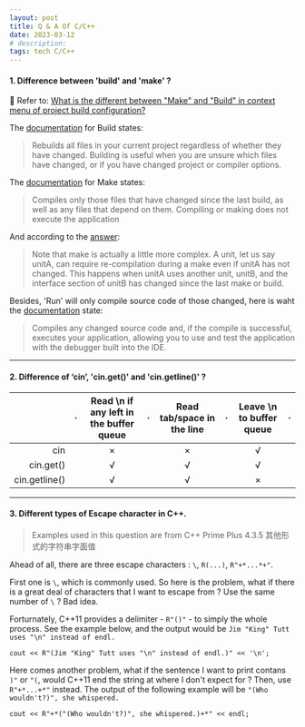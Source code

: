 ```yaml
---
layout: post
title: Q & A Of C/C++
date: 2023-03-12
# description: 
tags: tech C/C++
---
```


#### 1. Difference between 'build' and 'make' ? 

🔗 Refer to: [What is the different between "Make" and "Build" in context menu of project build configuration?](https://stackoverflow.com/questions/5429334/what-is-the-different-between-make-and-build-in-context-menu-of-project-buil)

The [documentation](https://docwiki.embarcadero.com/RADStudio/Alexandria/en/Build_Project) for Build states:

> Rebuilds all files in your current project regardless of whether they have changed. Building is useful when you are unsure which files have changed, or if you have changed project or compiler options.

The [documentation](https://docwiki.embarcadero.com/RADStudio/Alexandria/en/Compile_and_Make_All_Projects) for Make states:

> Compiles only those files that have changed since the last build, as well as any files that depend on them. Compiling or making does not execute the application

And according to the [answer](https://stackoverflow.com/questions/5429334/what-is-the-different-between-make-and-build-in-context-menu-of-project-buil#:~:text=Note%20that%20make%20is%20actually%20a%20little%20more%20complex.%20A%20unit%2C%20let%20us%20say%20unitA%2C%20can%20require%20re%2Dcompilation%20during%20a%20make%20even%20if%20unitA%20has%20not%20changed.%20This%20happens%20when%20unitA%20uses%20another%20unit%2C%20unitB%2C%20and%20the%20interface%20section%20of%20unitB%20has%20changed%20since%20the%20last%20make%20or%20build.):

> Note that make is actually a little more complex. A unit, let us say unitA, can require re-compilation during a make even if unitA has not changed. This happens when unitA uses another unit, unitB, and the interface section of unitB has changed since the last make or build.

Besides, 'Run' will only compile source code of those changed, here is waht the [documentation](https://docwiki.embarcadero.com/RADStudio/Alexandria/en/Run) state:

> Compiles any changed source code and, if the compile is successful, executes your application, allowing you to use and test the application with the debugger built into the IDE.

--- 

#### 2. Difference of ‘cin’, 'cin.get()' and 'cin.getline()' ?

|    |  · |  Read \n if any left in the buffer queue | · | Read tab/space in the line | · | Leave \n to buffer queue | ·
|  ----:  | :----: | :----: | :----: | :----: | :----: | :----: | :----: | 
| cin  |  | × | | × |  | √ |
| cin.get()  |  |  √ | | √ | | √ |
| cin.getline()  |  |  √ | | √ | | × |

---

#### 3. Different types of Escape character in C++.

> Examples used in this question are from C++ Prime Plus 4.3.5 其他形式的字符串字面值

Ahead of all, there are three escape characters : ```\```, ```R(...)```, ```R"+*...*+"```.

First one is ```\```, which is commonly used. So here is the problem, what if there is a great deal of characters that I want to escape from ? Use the same number of ```\``` ? Bad idea.

Forturnately, C++11 provides a delimiter - ```R"()"``` - to simply the whole process. See the example below, and the output would be ```Jim "King" Tutt uses "\n" instead of endl.```

```
cout << R"(Jim "King" Tutt uses "\n" instead of endl.)" << '\n';
```

Here comes another problem, what if the sentence I want to print contans ```)"``` or ```"(```, would C++11 end the string at where I don't expect for ? Then, use ```R"+*...+*"``` instead. The output of the following example will be ```"(Who wouldn't?)", she whispered.```

```
cout << R"+*("(Who wouldn't?)", she whispered.)+*" << endl;
```